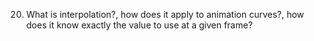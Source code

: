 20. What is interpolation?, how does it apply to animation curves?, how does it know exactly the value to use at a given frame?
